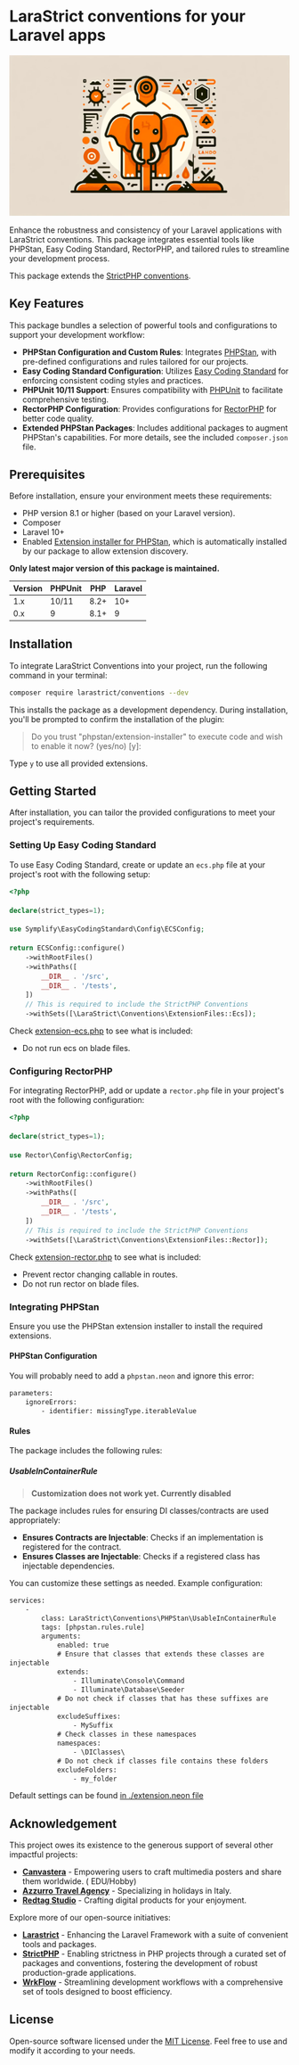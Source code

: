 # LaraStrict conventions for your Laravel apps

![.github/banner.webp](.github/banner.webp)

Enhance the robustness and consistency of your Laravel applications with LaraStrict conventions. This package integrates
essential tools like PHPStan, Easy Coding Standard, RectorPHP, and tailored rules to streamline your development
process.

This package extends the [StrictPHP conventions](https://github.com/strictphp/conventions).

## Key Features

This package bundles a selection of powerful tools and configurations to support your development workflow:

- **PHPStan Configuration and Custom Rules**: Integrates [PHPStan](https://phpstan.org), with pre-defined configurations
  and rules tailored for our projects.
- **Easy Coding Standard Configuration**: Utilizes [Easy Coding Standard](https://github.com/symplify/coding-standard)
  for enforcing consistent coding styles and practices.
- **PHPUnit 10/11 Support**: Ensures compatibility with [PHPUnit](https://phpunit.de) to facilitate comprehensive
  testing.
- **RectorPHP Configuration**: Provides configurations for [RectorPHP](https://getrector.org) for better code quality.
- **Extended PHPStan Packages**: Includes additional packages to augment PHPStan's capabilities. For more details, see
  the included `composer.json` file.

## Prerequisites

Before installation, ensure your environment meets these requirements:

- PHP version 8.1 or higher (based on your Laravel version).
- Composer
- Laravel 10+
- Enabled [Extension installer for PHPStan](https://github.com/phpstan/extension-installer), which is automatically
  installed by our package to allow extension discovery.

**Only latest major version of this package is maintained.**

| Version | PHPUnit | PHP  | Laravel |
|---------|---------|------|---------|
| 1.x     | 10/11   | 8.2+ | 10+     |
| 0.x     | 9       | 8.1+ | 9       |

## Installation

To integrate LaraStrict Conventions into your project, run the following command in your terminal:

```bash
composer require larastrict/conventions --dev
```

This installs the package as a development dependency. During installation, you'll be prompted to confirm the
installation of the plugin:

> Do you trust "phpstan/extension-installer" to execute code and wish to enable it now? (yes/no) [y]:

Type `y` to use all provided extensions.

## Getting Started

After installation, you can tailor the provided configurations to meet your project's requirements.

### Setting Up Easy Coding Standard

To use Easy Coding Standard, create or update an `ecs.php` file at your project's root with the following setup:

```php
<?php

declare(strict_types=1);

use Symplify\EasyCodingStandard\Config\ECSConfig;

return ECSConfig::configure()
    ->withRootFiles()
    ->withPaths([
        __DIR__ . '/src',
        __DIR__ . '/tests',
    ])
    // This is required to include the StrictPHP Conventions
    ->withSets([\LaraStrict\Conventions\ExtensionFiles::Ecs]);
```

Check [extension-ecs.php](./extension-ecs.php) to see what is included:

- Do not run ecs on blade files.

### Configuring RectorPHP

For integrating RectorPHP, add or update a `rector.php` file in your project's root with the following configuration:

```php
<?php

declare(strict_types=1);

use Rector\Config\RectorConfig;

return RectorConfig::configure()
    ->withRootFiles()
    ->withPaths([
        __DIR__ . '/src',
        __DIR__ . '/tests',
    ])
    // This is required to include the StrictPHP Conventions
    ->withSets([\LaraStrict\Conventions\ExtensionFiles::Rector]);
```

Check [extension-rector.php](./extension-rector.php) to see what is included:

- Prevent rector changing callable in routes.
- Do not run rector on blade files.

### Integrating PHPStan

Ensure you use the PHPStan extension installer to install the required extensions.

#### PHPStan Configuration

You will probably need to add a `phpstan.neon` and ignore this error:

```neon
parameters:
    ignoreErrors:
        - identifier: missingType.iterableValue
```

#### Rules

The package includes the following rules:

##### UsableInContainerRule

> **Customization does not work yet. Currently disabled**

The package includes rules for ensuring DI classes/contracts are used appropriately:

- **Ensures Contracts are Injectable**: Checks if an implementation is registered for the contract.
- **Ensures Classes are Injectable**: Checks if a registered class has injectable dependencies.

You can customize these settings as needed. Example configuration:

```neon
services:
    -
        class: LaraStrict\Conventions\PHPStan\UsableInContainerRule
        tags: [phpstan.rules.rule]
        arguments:
            enabled: true
            # Ensure that classes that extends these classes are injectable
            extends:
                - Illuminate\Console\Command
                - Illuminate\Database\Seeder
            # Do not check if classes that has these suffixes are injectable
            excludeSuffixes:
                - MySuffix
            # Check classes in these namespaces
            namespaces:
                - \DIClasses\
            # Do not check if classes file contains these folders
            excludeFolders:
                - my_folder
```

Default settings can be found [in ./extension.neon file](./extension.neon)

## Acknowledgement

This project owes its existence to the generous support of several other impactful projects:

- **[Canvastera](https://canvastera.com)** - Empowering users to craft multimedia posters and share them worldwide. (
  EDU/Hobby)
- **[Azzurro Travel Agency](https://azzurro.cz)** - Specializing in holidays in Italy.
- **[Redtag Studio](https://redtag.studio)** - Crafting digital products for your enjoyment.

Explore more of our open-source initiatives:

- **[Larastrict](https://larastrict.com)** - Enhancing the Laravel Framework with a suite of convenient tools and
  packages.
- **[StrictPHP](https://strictphp.com)** - Enabling strictness in PHP projects through a curated set of packages and
  conventions, fostering the development of robust production-grade applications.
- **[WrkFlow](https://wrk-flow.com)** - Streamlining development workflows with a comprehensive set of tools designed to
  boost efficiency.

## License

Open-source software licensed under the [MIT License](LICENSE.md). Feel free to use and modify it according to your
needs.
